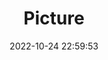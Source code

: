 ---
weight: 1
images:
- /images/edited/179.jpeg
title: Picture
date: 2022-10-24 22:59:53
tags:
- luminar
- work
---